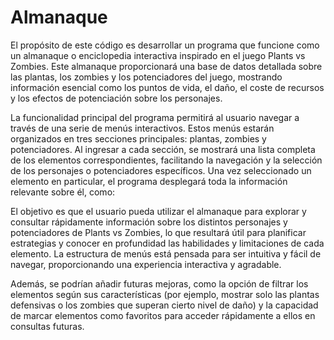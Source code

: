 # Almanaque

El propósito de este código es desarrollar un programa que funcione como un almanaque o enciclopedia interactiva inspirado en el juego Plants vs Zombies. Este almanaque proporcionará una base de datos detallada sobre las plantas, los zombies y los potenciadores del juego, mostrando información esencial como los puntos de vida, el daño, el coste de recursos y los efectos de potenciación sobre los personajes.

La funcionalidad principal del programa permitirá al usuario navegar a través de una serie de menús interactivos. Estos menús estarán organizados en tres secciones principales: plantas, zombies y potenciadores. Al ingresar a cada sección, se mostrará una lista completa de los elementos correspondientes, facilitando la navegación y la selección de los personajes o potenciadores específicos. Una vez seleccionado un elemento en particular, el programa desplegará toda la información relevante sobre él, como:

El objetivo es que el usuario pueda utilizar el almanaque para explorar y consultar rápidamente información sobre los distintos personajes y potenciadores de Plants vs Zombies, lo que resultará útil para planificar estrategias y conocer en profundidad las habilidades y limitaciones de cada elemento. La estructura de menús está pensada para ser intuitiva y fácil de navegar, proporcionando una experiencia interactiva y agradable.

Además, se podrían añadir futuras mejoras, como la opción de filtrar los elementos según sus características (por ejemplo, mostrar solo las plantas defensivas o los zombies que superan cierto nivel de daño) y la capacidad de marcar elementos como favoritos para acceder rápidamente a ellos en consultas futuras.

